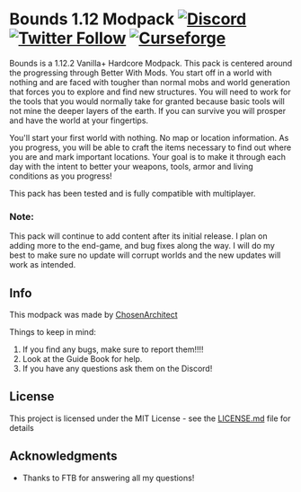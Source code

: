 # Bounds 1.12 Modpack [![Discord](https://img.shields.io/discord/262030232683413504.svg?logo=discord&logoWidth=18&colorB=7289DA)](https://discord.gg/4YbSd6K) [![Twitter Follow](https://img.shields.io/twitter/follow/ChosenArchitect.svg?style=social&label=Follow)](https://twitter.com/ChosenArchitect) [![Curseforge][curseImg]][curseLink]


Bounds is a 1.12.2 Vanilla+ Hardcore Modpack. This pack is centered around the progressing through Better With Mods. You start off in a world with nothing and are faced with tougher than normal mobs and world generation that forces you to explore and find new structures. You will need to work for the tools that you would normally take for granted because basic tools will not mine the deeper layers of the earth. If you can survive you will prosper and have the world at your fingertips.

You'll start your first world with nothing. No map or location information.  As you progress, you will be able to craft the items necessary to find out where you are and mark important locations. Your goal is to make it through each day with the intent to better your weapons, tools, armor and living conditions as you progress!

This pack has been tested and is fully compatible with multiplayer.

### Note:
This pack will continue to add content after its initial release. I plan on adding more to the end-game, and bug fixes along the way. I will do my best to make sure no update will corrupt worlds and the new updates will work as intended.

## Info
This modpack was made by [ChosenArchitect](https://www.youtube.com/ChosenArchitect)  

Things to keep in mind:

1. If you find any bugs, make sure to report them!!!!
2. Look at the Guide Book for help. 
3. If you have any questions ask them on the Discord!

## License

This project is licensed under the MIT License - see the [LICENSE.md](LICENSE.md) file for details

## Acknowledgments

* Thanks to FTB for answering all my questions!

[curseImg]: http://cf.way2muchnoise.eu/bounds.svg

[curseLink]: https://minecraft.curseforge.com/projects/bounds
